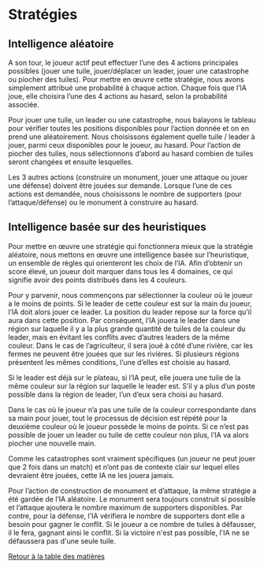 # Stratégies
  
## Intelligence aléatoire  
  
  A son tour, le joueur actif peut effectuer l’une des 4 actions principales possibles (jouer une tuile, jouer/déplacer un leader, jouer une catastrophe ou piocher des tuiles). Pour mettre en œuvre cette stratégie, nous avons simplement attribué une probabilité à chaque action. Chaque fois que l’IA joue, elle choisira l’une des 4 actions au hasard, selon la probabilité associée.  
   
  Pour jouer une tuile, un leader ou une catastrophe, nous balayons le tableau pour vérifier toutes les positions disponibles pour l’action donnée et on en prend une aléatoirement. Nous choisissons également quelle tuile / leader à jouer, parmi ceux disponibles pour le joueur, au hasard. Pour l’action de piocher des tuiles, nous sélectionnons d’abord au hasard combien de tuiles seront changées et ensuite lesquelles.  
  
  Les 3 autres actions (construire un monument, jouer une attaque ou jouer une défense) doivent être jouées sur demande. Lorsque l’une de ces actions est demandée, nous choisissons le nombre de supporters (pour l’attaque/défense) ou le monument à construire au hasard.  


## Intelligence basée sur des heuristiques  
  
  Pour mettre en œuvre une stratégie qui fonctionnera mieux que la stratégie aléatoire, nous mettons en œuvre une intelligence basée sur l’heuristique, un ensemble de règles qui orienteront les choix de l’IA. Afin d’obtenir un score élevé, un joueur doit marquer dans tous les 4 domaines, ce qui signifie avoir des points distribués dans les 4 couleurs.  

  Pour y parvenir, nous commençons par sélectionner la couleur où le joueur a le moins de points. Si le leader de cette couleur est sur la main du joueur, l’IA doit alors jouer ce leader. La position du leader repose sur la force qu’il aura dans cette position. Par conséquent, l’IA jouera le leader dans une région sur laquelle il y a la plus grande quantité de tuiles de la couleur du leader, mais en évitant les conflits avec d’autres leaders de la même couleur. Dans le cas de l’agriculteur, il sera joué à côté d’une rivière, car les fermes ne peuvent être jouées que sur les rivières. Si plusieurs régions présentent les mêmes conditions, l’une d’elles est choisie au hasard.  
  
  Si le leader est déjà sur le plateau, si l’IA peut, elle jouera une tuile de la même couleur sur la région sur laquelle le leader est. S’il y a plus d’un poste possible dans la région de leader, l’un d’eux sera choisi au hasard.  

  Dans le cas où le joueur n’a pas une tuile de la couleur correspondante dans sa main pour jouer, tout le processus de décision est répété pour la deuxième couleur où le joueur possède le moins de points. Si ce n’est pas possible de jouer un leader ou tuile de cette couleur non plus, l’IA va alors piocher une nouvelle main.  

  Comme les catastrophes sont vraiment spécifiques (un joueur ne peut jouer que 2 fois dans un match) et n’ont pas de contexte clair sur lequel elles devraient être jouées, cette IA ne les jouera jamais.  

  Pour l’action de construction de monument et d’attaque, la même stratégie a été gardée de l’IA aléatoire. Le monument sera toujours construit si possible et l’attaque ajoutera le nombre maximum de supporters disponibles. Par contre, pour la défense, l'IA vérifiera le nombre de supporters dont elle a besoin pour gagner le conflit. Si le joueur a ce nombre de tuiles à défausser, il le fera, gagnant ainsi le conflit. Si la victoire n'est pas possible, l'IA ne se défaussera pas d'une seule tuile.  
  
  
[Retour à la table des matières](../Rapport.md)
